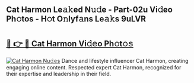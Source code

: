 ## Cat Harmon Le𝚊𝚔ed N𝚞𝚍e - Part-02u Vi𝚍eo Ph𝚘tos - H𝚘t O𝚗lyf𝚊ns Le𝚊𝚔s 9uLVR

# <h2><a href="http://hf414cq.feru.top/?c=Cat+Harmon">🔗 👉 🔴 Cat Harmon Vi𝚍𝚎o Ph𝚘t𝚘𝚜</a></h2>

[![Cat Harmon Nu𝚍𝚎s](https://i.imgur.com/0TWrTi3.gif)](http://hf414cq.feru.top/?c=Cat+Harmon)
Dance and lifestyle influencer Cat Harmon, creating engaging online content. Respected expert Cat Harmon, recognized for their expertise and leadership in their field. 
